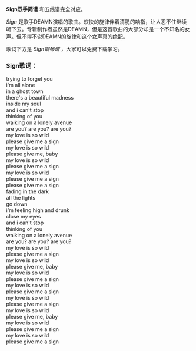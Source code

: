 

**Sign双手简谱** 和五线谱完全对应。

_Sign_
是歌手DEAMN演唱的歌曲。欢快的旋律伴着清脆的响指，让人忍不住继续听下去。专辑制作者虽然是DEAMN，但是这首歌曲的大部分却是一个不知名的女声。但不得不说DEAMN的旋律和这个女声真的绝配。

歌词下方是 _Sign钢琴谱_ ，大家可以免费下载学习。

### Sign歌词：

trying to forget you  
i'm all alone  
in a ghost town  
there's a beautiful madness  
inside my soul  
and i can't stop  
thinking of you  
walking on a lonely avenue  
are you? are you? are you?  
my love is so wild  
please give me a sign  
my love is so wild  
please give me, baby  
my love is so wild  
please give me a sign  
my love is so wild  
please give me a sign  
please give me a sign  
fading in the dark  
all the lights  
go down  
i'm feeling high and drunk  
close my eyes  
and i can't stop  
thinking of you  
walking on a lonely avenue  
are you? are you? are you?  
my love is so wild  
please give me a sign  
my love is so wild  
please give me, baby  
my love is so wild  
please give me a sign  
my love is so wild  
please give me a sign  
my love is so wild  
please give me a sign  
my love is so wild  
please give me, baby  
my love is so wild  
please give me a sign  
my love is so wild  
please give me a sign

